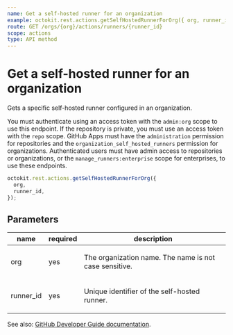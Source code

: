 ```yaml
---
name: Get a self-hosted runner for an organization
example: octokit.rest.actions.getSelfHostedRunnerForOrg({ org, runner_id })
route: GET /orgs/{org}/actions/runners/{runner_id}
scope: actions
type: API method
---
```


# Get a self-hosted runner for an organization

Gets a specific self-hosted runner configured in an organization.

You must authenticate using an access token with the `admin:org` scope to use this endpoint.
If the repository is private, you must use an access token with the `repo` scope.
GitHub Apps must have the `administration` permission for repositories and the `organization_self_hosted_runners` permission for organizations.
Authenticated users must have admin access to repositories or organizations, or the `manage_runners:enterprise` scope for enterprises, to use these endpoints.

```js
octokit.rest.actions.getSelfHostedRunnerForOrg({
  org,
  runner_id,
});
```

## Parameters

<table>
  <thead>
    <tr>
      <th>name</th>
      <th>required</th>
      <th>description</th>
    </tr>
  </thead>
  <tbody>
    <tr><td>org</td><td>yes</td><td>

The organization name. The name is not case sensitive.

</td></tr>
<tr><td>runner_id</td><td>yes</td><td>

Unique identifier of the self-hosted runner.

</td></tr>
  </tbody>
</table>

See also: [GitHub Developer Guide documentation](https://docs.github.com/rest/actions/self-hosted-runners#get-a-self-hosted-runner-for-an-organization).
